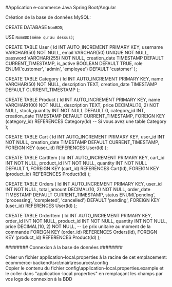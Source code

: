 #Application e-commerce Java Spring Boot/Angular

Création de la base de données MySQL:

CREATE DATABASE `NomBDD`;

USE `NomBDD(même qu'au dessus)`;

CREATE TABLE User (
    Id INT AUTO_INCREMENT PRIMARY KEY,
    username VARCHAR(50) NOT NULL,
    email VARCHAR(50) UNIQUE NOT NULL,
    password VARCHAR(255) NOT NULL,
    creation_date TIMESTAMP DEFAULT CURRENT_TIMESTAMP,
    is_active BOOLEAN DEFAULT TRUE,
    role ENUM('customer', 'admin', 'employee') DEFAULT 'customer'
);

CREATE TABLE Category (
    Id INT AUTO_INCREMENT PRIMARY KEY,
    name VARCHAR(50) NOT NULL,
    description TEXT,
    creation_date TIMESTAMP DEFAULT CURRENT_TIMESTAMP
);

CREATE TABLE Product (
    Id INT AUTO_INCREMENT PRIMARY KEY,
    name VARCHAR(100) NOT NULL,
    description TEXT,
    price DECIMAL(10, 2) NOT NULL,
    stock_quantity INT NOT NULL DEFAULT 0,
    category_id INT,
    creation_date TIMESTAMP DEFAULT CURRENT_TIMESTAMP,
    FOREIGN KEY (category_id) REFERENCES Category(Id) -- Si vous avez une table Category
);

CREATE TABLE Cart (
    Id INT AUTO_INCREMENT PRIMARY KEY,
    user_id INT NOT NULL,
    creation_date TIMESTAMP DEFAULT CURRENT_TIMESTAMP,
    FOREIGN KEY (user_id) REFERENCES User(Id)
);

CREATE TABLE CartItem (
    Id INT AUTO_INCREMENT PRIMARY KEY,
    cart_id INT NOT NULL,
    product_id INT NOT NULL,
    quantity INT NOT NULL DEFAULT 1,
    FOREIGN KEY (cart_id) REFERENCES Cart(Id),
    FOREIGN KEY (product_id) REFERENCES Product(Id)
);

CREATE TABLE Orders (
    Id INT AUTO_INCREMENT PRIMARY KEY,
    user_id INT NOT NULL,
    total_amount DECIMAL(10, 2) NOT NULL,
    order_date TIMESTAMP DEFAULT CURRENT_TIMESTAMP,
    status ENUM('pending', 'processing', 'completed', 'cancelled') DEFAULT 'pending',
    FOREIGN KEY (user_id) REFERENCES User(Id)
);

CREATE TABLE OrderItem (
    Id INT AUTO_INCREMENT PRIMARY KEY,
    order_id INT NOT NULL,
    product_id INT NOT NULL,
    quantity INT NOT NULL,
    price DECIMAL(10, 2) NOT NULL, -- Le prix unitaire au moment de la commande
    FOREIGN KEY (order_id) REFERENCES Orders(Id),
    FOREIGN KEY (product_id) REFERENCES Product(Id)
);

######## Connexion à la base de données ########

Créer un fichier application-local.properties à la racine de cet emplacement: ecommerce-backend\src\main\resources\config\
Copier le contenu du fichier config\application-local.properties.example et le coller dans "application-local.properties"
en remplaçant les champs par vos logs de connexion à la BDD
